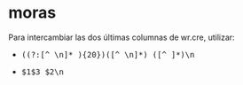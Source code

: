 # moras

Para intercambiar las dos últimas columnas de wr.cre, utilizar:
- <pre>((?:[^ \n]* ){20})([^ \n]*) ([^ ]*)\n</pre>
- <pre>$1$3 $2\n</pre>